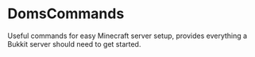 DomsCommands
============

Useful commands for easy Minecraft server setup, provides everything a Bukkit server should need to get started.
